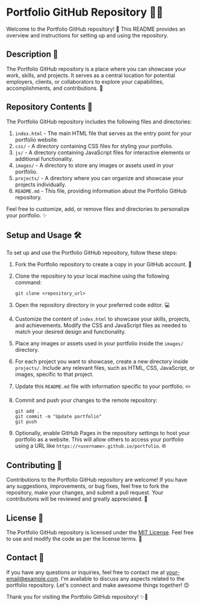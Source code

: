 # Portfolio GitHub Repository 🌟📁

Welcome to the Portfolio GitHub repository! 🎉 This README provides an overview and instructions for setting up and using the repository.

## Description 📝

The Portfolio GitHub repository is a place where you can showcase your work, skills, and projects. It serves as a central location for potential employers, clients, or collaborators to explore your capabilities, accomplishments, and contributions. 🚀

## Repository Contents 📂

The Portfolio GitHub repository includes the following files and directories:

1. `index.html` - The main HTML file that serves as the entry point for your portfolio website.
2. `css/` - A directory containing CSS files for styling your portfolio.
3. `js/` - A directory containing JavaScript files for interactive elements or additional functionality.
4. `images/` - A directory to store any images or assets used in your portfolio.
5. `projects/` - A directory where you can organize and showcase your projects individually.
6. `README.md` - This file, providing information about the Portfolio GitHub repository.

Feel free to customize, add, or remove files and directories to personalize your portfolio. ✨

## Setup and Usage 🛠️

To set up and use the Portfolio GitHub repository, follow these steps:

1. Fork the Portfolio repository to create a copy in your GitHub account. 🍴

2. Clone the repository to your local machine using the following command:

   ```shell
   git clone <repository_url>
   ```

3. Open the repository directory in your preferred code editor. 💻

4. Customize the content of `index.html` to showcase your skills, projects, and achievements. Modify the CSS and JavaScript files as needed to match your desired design and functionality.

5. Place any images or assets used in your portfolio inside the `images/` directory.

6. For each project you want to showcase, create a new directory inside `projects/`. Include any relevant files, such as HTML, CSS, JavaScript, or images, specific to that project.

7. Update this `README.md` file with information specific to your portfolio. ✏️

8. Commit and push your changes to the remote repository:

   ```shell
   git add .
   git commit -m "Update portfolio"
   git push
   ```

9. Optionally, enable GitHub Pages in the repository settings to host your portfolio as a website. This will allow others to access your portfolio using a URL like `https://<username>.github.io/portfolio`. 🌐

## Contributing 🤝

Contributions to the Portfolio GitHub repository are welcome! If you have any suggestions, improvements, or bug fixes, feel free to fork the repository, make your changes, and submit a pull request. Your contributions will be reviewed and greatly appreciated. 🙌

## License 📄

The Portfolio GitHub repository is licensed under the [MIT License](LICENSE.md). Feel free to use and modify the code as per the license terms. 📜

## Contact 📧

If you have any questions or inquiries, feel free to contact me at <your-email@example.com>. I'm available to discuss any aspects related to the portfolio repository. Let's connect and make awesome things together! 😊

Thank you for visiting the Portfolio GitHub repository! ✨🚀
